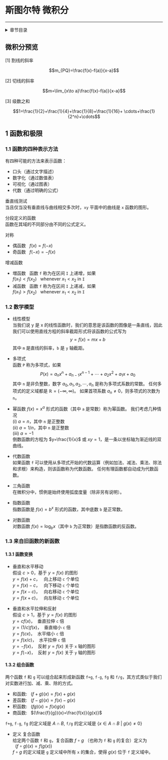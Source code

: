 # 斯图尔特 微积分

---  
<details>
<summary>章节目录</summary>

[[toc]]

</details>

## 微积分预览

[1] 割线的斜率

$$m_{PQ}=\frac{f(x)-f(a)}{x-a}$$

[2] 切线的斜率

$$m=\lim_{x\to a}\frac{f(x)-f(a)}{x-a}$$

[3] 级数之和

$$1=\frac{1}{2}+\frac{1}{4}+\frac{1}{8}+\frac{1}{16}+ \cdots+\frac{1}{2^n}+\cdots$$


## 1 函数和极限

### 1.1 函数的四种表示方法

有四种可能的方法来表示函数：
- 口头（通过文字描述）
- 数字化（通过数值表）
- 可视化（通过图表）
- 代数（通过明确的公式）

垂直线测试  
当且仅当没有垂直线与曲线相交多次时，`xy` 平面中的曲线是 `x` 函数的图形。

分段定义的函数  
函数在其域的不同部分由不同的公式定义。

对称  
- 偶函数 &nbsp; $f(x)=f(-x)$
- 奇函数 &nbsp; $f(-x)=-f(x)$

增减函数  
- 増函数 &nbsp; 函数 `f` 称为在区间 `I` 上递增，如果  
  $f(x_1)<f(x_2)$ &nbsp; whenever $x_1<x_2$ in `I`
- 减函数 &nbsp; 函数 `f` 称为在区间 `I` 上递减，如果  
  $f(x_1)>f(x_2)$ &nbsp; whenever $x_1<x_2$ in `I`


### 1.2 数学模型

- 线性模型  
  当我们说 y 是 x 的线性函数时，我们的意思是该函数的图像是一条直线，因此我们可以使用直线方程的斜率截距形式将该函数的公式写为
  $$y=f(x)=mx+b$$
  其中 `m` 是直线的斜率，`b` 是 `y` 轴截距。


- 多项式  
  函数 `P` 称为多项式，如果  
  $$P(x)=a_nx^n+a_{n-1}x^{n-1}+\cdots+a_2x^2+a_{1}x+a_0$$
  其中 `n` 是非负整数，数字 $a_0, a_1, a_2, \cdots, a_n$ 是称为多项式系数的常数。 任何多项式的定义域都是 $\mathbb{R}=(-\infty, \infty)$。 如果首项系数 $a_n\ne 0$，则多项式的次数为 `n`。


- 幂函数
  $f(x)=x^a$ 形式的函数（其中 `a` 是常数）称为幂函数。 我们考虑几种情况  
  (i) $a=n$，其中 `n` 是正整数  
  (ii) $a=1/n$，其中 `n` 是正整数  
  (iii) $a=-1$  
  倒数函数的方程为 $y=\frac{1}{x}$ 或 $xy=1$，是一条以坐标轴为渐近线的双曲线。

- 代数函数  
  如果函数 `f` 可以使用从多项式开始的代数运算（例如加法、减法、乘法、除法和求根）来构造，则该函数称为代数函数。 任何有理函数都自动成为代数函数。

- 三角函数  
  在微积分中，惯例是始终使用弧度度量（除非另有说明）。

- 指数函数  
  指数函数是 $f(x)=b^x$ 形式的函数，其中底数 `b` 是正常数。

- 对数函数  
  对数函数 $f(x)=\log_{b}{x}$（其中 `b` 为正常数）是指数函数的反函数。


### 1.3 来自旧函数的新函数

#### 1.3.1 函数变换

- 垂直和水平移动  
  假设 $c>0$，基于 $y=f(x)$ 的图形  
  $y=f(x)+c$， &nbsp; 向上移动 `c` 个单位  
  $y=f(x)-c$， &nbsp; 向下移动 `c` 个单位  
  $y=f(x-c)$， &nbsp; 向右移动 `c` 个单位  
  $y=f(x+c)$， &nbsp; 向左移动 `c` 个单位


- 垂直和水平拉伸和反射  
  假设 $c>1$，基于 $y=f(x)$ 的图形  
  $y=cf(x)$，&nbsp; 垂直拉伸 `c` 倍  
  $y=(1/c)f(x)$，&nbsp; 垂直缩小 `c` 倍  
  $y=f(cx)$，&nbsp; 水平缩小 `c` 倍  
  $y=f(x/c)$，&nbsp; 水平拉伸 `c` 倍  
  $y= -f(x)$，&nbsp; 反射 $y=f(x)$ 关于 `x` 轴的图形  
  $y=f(-x)$，&nbsp; 反射 $y=f(x)$ 关于 `y` 轴的图形

#### 1.3.2 组合函数
两个函数 `f` 和 `g` 可以组合起来形成新函数 `f+g`, `f-g`, `fg` 和 `f/g`，其方式类似于我们对实数进行加、减、乘、除的方式。

- 和函数: &nbsp; $(f+g)(x)=f(x)+g(x)$
- 差函数: &nbsp; $(f-g)(x)=f(x)-g(x)$
- 积函数: &nbsp; $(fg)(x)=f(x)g(x)$
- 商函数: &nbsp; $(\frac{f}{g})(x)=\frac{f(x)}{g(x)}$

`f+g`, `f-g`, `fg` 的定义域是 $A\cap B$, `f/g` 的定义域是 $\{x\in A\cap B\ |\ g(x)\ne 0\}$

- 定义 复合函数  
  给定两个函数 `f` 和 `g`，复合函数 $f\circ g$ （也称为 `f` 和 `g` 的复合）定义为  
  &nbsp; $(f\circ g)(x)=f(g(x))$  
  $f\circ g$ 的定义域是 `g` 定义域中所有 `x` 的集合，使得 $g(x)$ 位于 `f` 定义域中。




